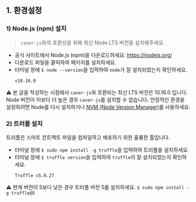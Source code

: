 ## 1. 환경설정 <a id="1-environment-setup"></a>

### 1) Node.js (npm) 설치<a id="1-install-node-js-npm"></a>

> `caver-js`와의 호환성을 위해 최신 Node LTS 버전을 설치해주세요.

- 공식 사이트에서 Node.js (npm)을 다운로드하세요: https://nodejs.org/
- 다운로드 파일을 클릭하여 패키지를 설치하세요.
- 터미널 창에 `$ node --version`을 입력하여 `node`가 잘 설치되었는지 확인하세요.
    ```
    v10.16.0
    ```

&#9888; 본 글을 작성하는 시점에서 `caver-js`와 호환되는 최신 LTS 버전은 10.16.0 입니다. Node 버전이 이보다 더 높은 경우 `caver-js`를 설치할 수 없습니다. 안정적인 환경을 설정하려면 Node를 다시 설치하거나 [NVM (Node Version Manager)](https://github.com/nvm-sh/nvm)를 사용하세요.


### 2) 트러플 설치 <a id="2-install-truffle"></a>
트러플은 스마트 컨트랙트 파일을 컴파일하고 배포하기 위한 훌륭한 툴입니다.

- 터미널 창에 `$ sudo npm install -g truffle`을 입력하여 트러플을 설치하세요.
- 터미널 창에 `$ truffle version`을 입력하여 `truffle`이 잘 설치되었는지 확인하세요.
    ```
    Truffle v5.0.27
    ```

&#9888; 현재 버전이 5보다 낮은 경우 트러플 버전 5를 설치하세요. `$ sudo npm install -g truffle@5`
